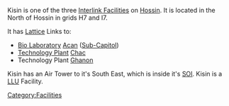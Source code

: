 Kisin is one of the three [Interlink
Facilities](Interlink_Facility.md) on
[Hossin](Hossin.md). It is located in the North of Hossin in
grids H7 and I7.

It has [Lattice](Lattice.md) Links to:

- [Bio Laboratory](Bio_Laboratory.md) [Acan](Acan.md)
  ([Sub-Capitol](Sub-Capitol.md))
- [Technology Plant](Technology_Plant.md)
  [Chac](Chac.md)
- Technology Plant [Ghanon](Ghanon.md)

Kisin has an Air Tower to it's South East, which is inside it's
[SOI](SOI.md). Kisin is a [LLU](LLU.md) Facility.

[Category:Facilities](Category:Facilities.md)
